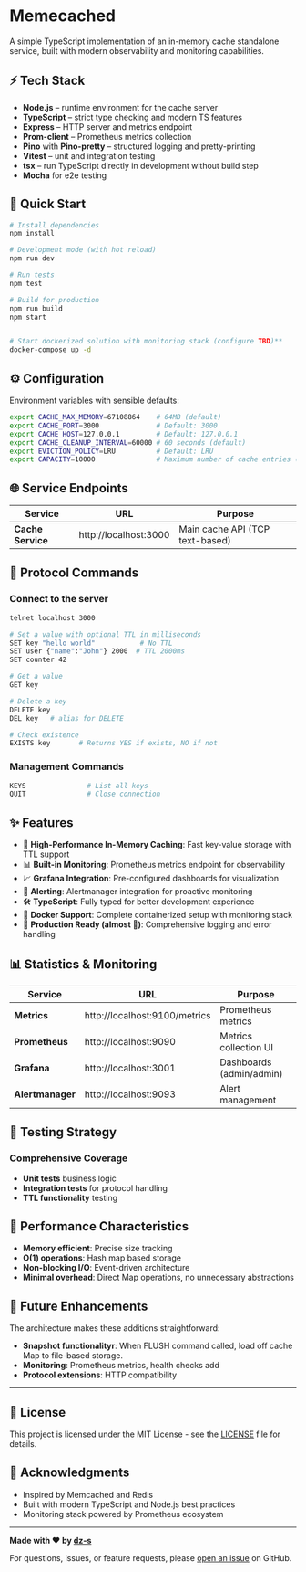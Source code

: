 # Memecached

A simple TypeScript implementation of an in-memory cache standalone service, built with modern observability and monitoring capabilities.

## ⚡ Tech Stack

- **Node.js** – runtime environment for the cache server
- **TypeScript** – strict type checking and modern TS features
- **Express** – HTTP server and metrics endpoint
- **Prom-client** – Prometheus metrics collection
- **Pino** with **Pino-pretty** – structured logging and pretty-printing
- **Vitest** – unit and integration testing
- **tsx** – run TypeScript directly in development without build step
- **Mocha** for e2e testing

## 🚀 **Quick Start**

```bash
# Install dependencies
npm install

# Development mode (with hot reload)
npm run dev

# Run tests
npm test

# Build for production
npm run build
npm start


# Start dockerized solution with monitoring stack (configure TBD)**
docker-compose up -d
```

## ⚙️ Configuration

Environment variables with sensible defaults:

```bash
export CACHE_MAX_MEMORY=67108864    # 64MB (default)
export CACHE_PORT=3000              # Default: 3000
export CACHE_HOST=127.0.0.1         # Default: 127.0.0.1
export CACHE_CLEANUP_INTERVAL=60000 # 60 seconds (default)
export EVICTION_POLICY=LRU          # Default: LRU
export CAPACITY=10000               # Maximum number of cache entries (default)
```
## 🌐 **Service Endpoints**

| Service | URL | Purpose |
|---------|-----|---------|
| **Cache Service** | http://localhost:3000 | Main cache API (TCP text-based) |

## 📡 Protocol Commands

### Connect to the server
```bash
telnet localhost 3000

# Set a value with optional TTL in milliseconds
SET key "hello world"           # No TTL
SET user {"name":"John"} 2000  # TTL 2000ms
SET counter 42

# Get a value
GET key

# Delete a key
DELETE key
DEL key   # alias for DELETE

# Check existence
EXISTS key       # Returns YES if exists, NO if not
```

### Management Commands
```bash
KEYS               # List all keys
QUIT               # Close connection
```

## ✨ **Features**

- 🚀 **High-Performance In-Memory Caching**: Fast key-value storage with TTL support
- 📊 **Built-in Monitoring**: Prometheus metrics endpoint for observability
- 📈 **Grafana Integration**: Pre-configured dashboards for visualization
- 🔔 **Alerting**: Alertmanager integration for proactive monitoring
- 🛠️ **TypeScript**: Fully typed for better development experience
- 🐳 **Docker Support**: Complete containerized setup with monitoring stack
- 🔧 **Production Ready (almost 🙂)**: Comprehensive logging and error handling



## 📊 **Statistics & Monitoring**

| Service | URL | Purpose |
|---------|-----|---------|
| **Metrics** | http://localhost:9100/metrics | Prometheus metrics |
| **Prometheus** | http://localhost:9090 | Metrics collection UI |
| **Grafana** | http://localhost:3001 | Dashboards (admin/admin) |
| **Alertmanager** | http://localhost:9093 | Alert management |

## 🧪 **Testing Strategy**

### **Comprehensive Coverage**
- **Unit tests** business logic
- **Integration tests** for protocol handling
- **TTL functionality** testing

## 🚀 **Performance Characteristics**

- **Memory efficient**: Precise size tracking
- **O(1) operations**: Hash map based storage
- **Non-blocking I/O**: Event-driven architecture
- **Minimal overhead**: Direct Map operations, no unnecessary abstractions

## 🔮 **Future Enhancements**

The architecture makes these additions straightforward:
- **Snapshot functionalityr**: When FLUSH command called, load off cache Map to file-based storage.
- **Monitoring**: Prometheus metrics, health checks add
- **Protocol extensions**: HTTP compatibility

---
## 📄 **License**

This project is licensed under the MIT License - see the [LICENSE](LICENSE) file for details.

## 🙏 **Acknowledgments**

- Inspired by Memcached and Redis
- Built with modern TypeScript and Node.js best practices
- Monitoring stack powered by Prometheus ecosystem
---

**Made with ❤️ by [dz-s](https://github.com/dz-s)**

For questions, issues, or feature requests, please [open an issue](https://github.com/dz-s/memecached/issues) on GitHub.
